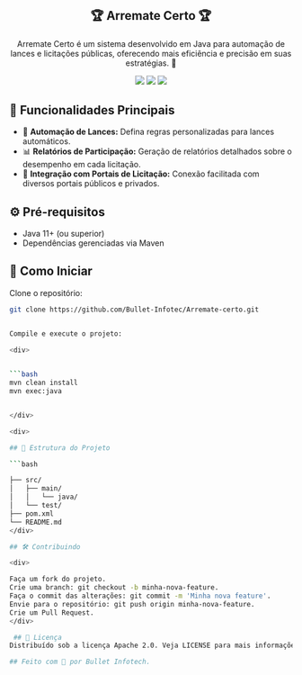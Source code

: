 ## <p align="center"> 🏆 Arremate Certo 🏆</p>

<p align="center">
Arremate Certo é um sistema desenvolvido em Java para automação de lances e licitações públicas, oferecendo mais eficiência e precisão em suas estratégias. 🚀
</p>

<p align="center">
  <img src="https://img.shields.io/badge/versão-1.0-brightgreen">
  <img src="https://img.shields.io/badge/licença-Apache_2.0-blue">
  <img src="https://img.shields.io/badge/linguagem-Java_11+-orange">
</p>

## 🎯 Funcionalidades Principais

- 🔄 **Automação de Lances:** Defina regras personalizadas para lances automáticos.
- 📊 **Relatórios de Participação:** Geração de relatórios detalhados sobre o desempenho em cada licitação.
- 🔗 **Integração com Portais de Licitação:** Conexão facilitada com diversos portais públicos e privados.

## ⚙️ Pré-requisitos

- Java 11+ (ou superior)
- Dependências gerenciadas via Maven

## 🚀 Como Iniciar

Clone o repositório:

```bash
git clone https://github.com/Bullet-Infotec/Arremate-certo.git


Compile e execute o projeto:

<div>

   
```bash
mvn clean install
mvn exec:java


</div>

<div>

## 📂 Estrutura do Projeto

```bash

├── src/
│   ├── main/
│   │   └── java/
│   └── test/
├── pom.xml
└── README.md
</div>

## 🛠️ Contribuindo

<div>

Faça um fork do projeto.
Crie uma branch: git checkout -b minha-nova-feature.
Faça o commit das alterações: git commit -m 'Minha nova feature'.
Envie para o repositório: git push origin minha-nova-feature.
Crie um Pull Request.
</div>

 ## 📜 Licença
Distribuído sob a licença Apache 2.0. Veja LICENSE para mais informações.

## Feito com 💙 por Bullet Infotech.
